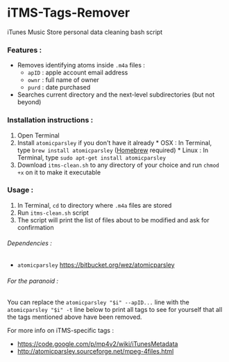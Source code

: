 # iTMS-Tags-Remover
iTunes Music Store personal data cleaning bash script  

### Features :
* Removes identifying atoms inside `.m4a` files :
  * `apID` : apple account email address
  * `ownr` : full name of owner
  * `purd` : date purchased
* Searches current directory and the next-level subdirectories (but not beyond)

### Installation instructions :
  1. Open Terminal
  2. Install `atomicparsley` if you don't have it already
    * OSX : In Terminal, type `brew install atomicparsley` ([Homebrew](http://brew.sh/) required)
    * Linux : In Terminal, type `sudo apt-get install atomicparsley`
  3. Download `itms-clean.sh` to any directory of your choice and run `chmod +x` on it to make it executable

### Usage :
  1. In Terminal, `cd` to directory where `.m4a` files are stored
  2. Run `itms-clean.sh` script
  3. The script will print the list of files about to be modified and ask for confirmation

###### Dependencies :
* `atomicparsley` https://bitbucket.org/wez/atomicparsley

###### For the paranoid :
You can replace the `atomicparsley "$i" --apID...` line with the `atomicparsley "$i" -t` line below to print all tags to see for yourself that all the tags mentioned above have been removed.

For more info on iTMS-specific tags :
* https://code.google.com/p/mp4v2/wiki/iTunesMetadata
* http://atomicparsley.sourceforge.net/mpeg-4files.html
